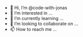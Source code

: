 - 👋 Hi, I’m @code-with-jonas
- 👀 I’m interested in ...
- 🌱 I’m currently learning ...
- 💞️ I’m looking to collaborate on ...
- 📫 How to reach me ...

<!---
code-with-jonas/code-with-jonas is a ✨ special ✨ repository because its `README.md` (this file) appears on your GitHub profile.
You can click the Preview link to take a look at your changes.
--->

